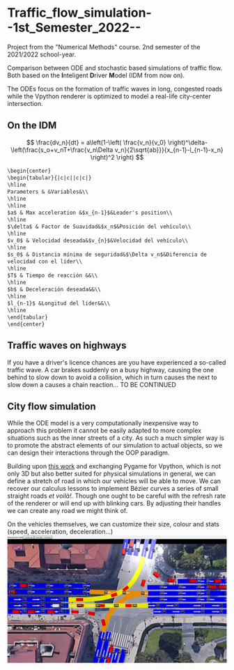 # Traffic_flow_simulation--1st_Semester_2022--
Project from the "Numerical Methods" course. 2nd semester of the 2021/2022 school-year.

Comparison between ODE and stochastic based simulations of traffic flow. Both based on the **I**nteligent **D**river 
**M**odel (IDM from now on).

The ODEs focus on the formation of traffic waves in long, congested roads while the Vpython renderer is optimized to 
model a real-life city-center intersection.

## On the IDM 



$$
\frac{dv_n}{dt} = a\left(1-\left( \frac{v_n}{v_0} \right)^\delta-\left(\frac{s_o+v_nT+\frac{v_n\Delta v_n}{2\sqrt{ab}}}{x_{n-1}-l_{n-1}-x_n} \right)^2 \right)
$$

```{=latex}
\begin{center}
\begin{tabular}{|c|c||c|c|}
\hline
Parameters & &Variables&\\
\hline
\hline 
$a$ & Max acceleration &$x_{n-1}$&Leader's position\\
\hline
$\delta$ & Factor de Suavidad&$x_n$&Posición del vehículo\\
\hline
$v_0$ & Velocidad deseada&$v_{n}$&Velocidad del vehículo\\
\hline
$s_0$ & Distancia mínima de seguridad&$\Delta v_n$&Diferencia de velocidad con el líder\\
\hline
$T$ & Tiempo de reacción &&\\
\hline
$b$ & Deceleración deseada&&\\
\hline
$l_{n-1}$ &Longitud del líder&&\\
\hline
\end{tabular}
\end{center}
```
[//]: # (This may be the most platform independent comment
| Parameter |                  | Variable  |                   |
|:---------:|:-----------------|:---------:|:------------------|
|    $a$    | max acceleration | $x_{n-1}$ | leader's position |
)

## Traffic waves on highways
If you have a driver's licence chances are you have experienced a so-called traffic wave. A car brakes suddenly on a 
busy highway, causing the one behind to slow down to avoid a collision, which in turn causes the next to slow down a 
causes a chain reaction... TO BE CONTINUED

## City flow simulation
While the ODE model is a very computationally inexpensive way to approach this problem it cannot be easily adapted 
to more complex situations such as the inner streets of a city. As such a much simpler way is to promote the 
abstract elements of our simulation to actual objects, so we can design their interactions through the OOP paradigm.

Building upon [this work](https://towardsdatascience.com/simulating-traffic-flow-in-python-ee1eab4dd20f) and 
exchanging Pygame for Vpython, which is not only 3D but also better suited for physical simulations in general, we 
can define a stretch of road in which our vehicles will be able to move. We can recover our calculus lessons to 
implement Bézier curves a series of small straight roads _et voilà!_. Though one ought to be careful with the refresh 
rate of the renderer or will end up with blinking cars. By adjusting their handles we can create any road we might 
think of.

On the vehicles themselves, we can customize their size, colour and stats (speed, acceleration, deceleration...)
![intersection simulator](https://raw.githubusercontent.com/Daniel-Lanchares/Traffic_flow_simulation--1st_Semester_2022--/main/Pictures_&_Figures/Intersection.png?raw=true)